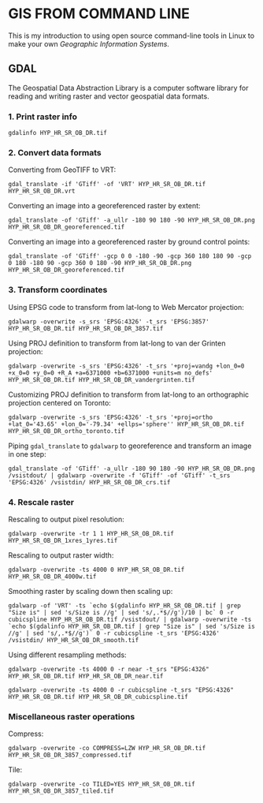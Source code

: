 # GIS FROM COMMAND LINE

This is my introduction to using open source command-line tools in Linux to make your own *Geographic Information Systems*.

## GDAL

The Geospatial Data Abstraction Library is a computer software library for reading and writing raster and vector geospatial data formats.

### 1. Print raster info

```gdalinfo HYP_HR_SR_OB_DR.tif```

### 2. Convert data formats

Converting from GeoTIFF to VRT:

```gdal_translate -if 'GTiff' -of 'VRT' HYP_HR_SR_OB_DR.tif HYP_HR_SR_OB_DR.vrt```

Converting an image into a georeferenced raster by extent:

```gdal_translate -of 'GTiff' -a_ullr -180 90 180 -90 HYP_HR_SR_OB_DR.png HYP_HR_SR_OB_DR_georeferenced.tif```

Converting an image into a georeferenced raster by ground control points:

```gdal_translate -of 'GTiff' -gcp 0 0 -180 -90 -gcp 360 180 180 90 -gcp 0 180 -180 90 -gcp 360 0 180 -90 HYP_HR_SR_OB_DR.png HYP_HR_SR_OB_DR_georeferenced.tif```

### 3. Transform coordinates

Using EPSG code to transform from lat-long to Web Mercator projection:

```gdalwarp -overwrite -s_srs 'EPSG:4326' -t_srs 'EPSG:3857' HYP_HR_SR_OB_DR.tif HYP_HR_SR_OB_DR_3857.tif```

Using PROJ definition to transform from lat-long to van der Grinten projection:

```gdalwarp -overwrite -s_srs 'EPSG:4326' -t_srs '+proj=vandg +lon_0=0 +x_0=0 +y_0=0 +R_A +a=6371000 +b=6371000 +units=m no_defs' HYP_HR_SR_OB_DR.tif HYP_HR_SR_OB_DR_vandergrinten.tif```

Customizing PROJ definition to transform from lat-long to an orthographic projection centered on Toronto:

```gdalwarp -overwrite -s_srs 'EPSG:4326' -t_srs '+proj=ortho +lat_0='43.65' +lon_0='-79.34' +ellps='sphere'' HYP_HR_SR_OB_DR.tif HYP_HR_SR_OB_DR_ortho_toronto.tif```

Piping `gdal_translate` to `gdalwarp` to georeference and transform an image in one step:

```gdal_translate -of 'GTiff' -a_ullr -180 90 180 -90 HYP_HR_SR_OB_DR.png /vsistdout/ | gdalwarp -overwrite -f 'GTiff' -of 'GTiff' -t_srs 'EPSG:4326' /vsistdin/ HYP_HR_SR_OB_DR_crs.tif```

### 4. Rescale raster

Rescaling to output pixel resolution:

```gdalwarp -overwrite -tr 1 1 HYP_HR_SR_OB_DR.tif HYP_HR_SR_OB_DR_1xres_1yres.tif```

Rescaling to output raster width:

```gdalwarp -overwrite -ts 4000 0 HYP_HR_SR_OB_DR.tif HYP_HR_SR_OB_DR_4000w.tif```

Smoothing raster by scaling down then scaling up:

```gdalwarp -of 'VRT' -ts `echo $(gdalinfo HYP_HR_SR_OB_DR.tif | grep "Size is" | sed 's/Size is //g' | sed 's/,.*$//g')/10 | bc` 0 -r cubicspline HYP_HR_SR_OB_DR.tif /vsistdout/ | gdalwarp -overwrite -ts `echo $(gdalinfo HYP_HR_SR_OB_DR.tif | grep "Size is" | sed 's/Size is //g' | sed 's/,.*$//g')` 0 -r cubicspline -t_srs 'EPSG:4326' /vsistdin/ HYP_HR_SR_OB_DR_smooth.tif```

Using different resampling methods:

```gdalwarp -overwrite -ts 4000 0 -r near -t_srs "EPSG:4326" HYP_HR_SR_OB_DR.tif HYP_HR_SR_OB_DR_near.tif```

```gdalwarp -overwrite -ts 4000 0 -r cubicspline -t_srs "EPSG:4326" HYP_HR_SR_OB_DR.tif HYP_HR_SR_OB_DR_cubicspline.tif```


### Miscellaneous raster operations

Compress:

```gdalwarp -overwrite -co COMPRESS=LZW HYP_HR_SR_OB_DR.tif HYP_HR_SR_OB_DR_3857_compressed.tif```

Tile:

```gdalwarp -overwrite -co TILED=YES HYP_HR_SR_OB_DR.tif HYP_HR_SR_OB_DR_3857_tiled.tif```
